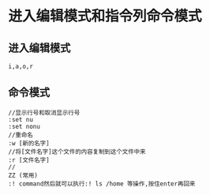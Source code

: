 # 进入编辑模式和指令列命令模式
## 进入编辑模式
```
i,a,o,r
```
## 命令模式
```
//显示行号和取消显示行号
:set nu
:set nonu
//重命名
:w [新的名字]
//将[文件名字]这个文件的内容复制到这个文件中来
:r [文件名字]
//
ZZ (常用)
:! command然后就可以执行:! ls /home 等操作,按住enter再回来
```